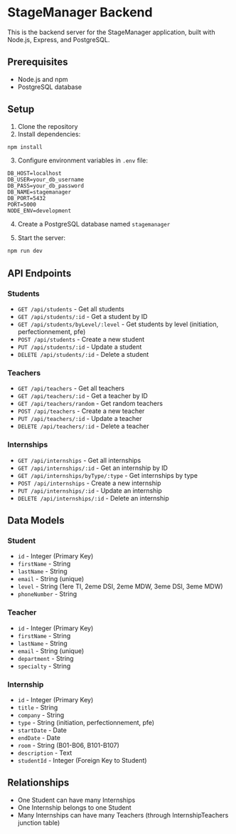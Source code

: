 
# StageManager Backend

This is the backend server for the StageManager application, built with Node.js, Express, and PostgreSQL.

## Prerequisites

- Node.js and npm
- PostgreSQL database

## Setup

1. Clone the repository
2. Install dependencies:
```bash
npm install
```
3. Configure environment variables in `.env` file:
```
DB_HOST=localhost
DB_USER=your_db_username
DB_PASS=your_db_password
DB_NAME=stagemanager
DB_PORT=5432
PORT=5000
NODE_ENV=development
```

4. Create a PostgreSQL database named `stagemanager`

5. Start the server:
```bash
npm run dev
```

## API Endpoints

### Students

- `GET /api/students` - Get all students
- `GET /api/students/:id` - Get a student by ID
- `GET /api/students/byLevel/:level` - Get students by level (initiation, perfectionnement, pfe)
- `POST /api/students` - Create a new student
- `PUT /api/students/:id` - Update a student
- `DELETE /api/students/:id` - Delete a student

### Teachers

- `GET /api/teachers` - Get all teachers
- `GET /api/teachers/:id` - Get a teacher by ID
- `GET /api/teachers/random` - Get random teachers
- `POST /api/teachers` - Create a new teacher
- `PUT /api/teachers/:id` - Update a teacher
- `DELETE /api/teachers/:id` - Delete a teacher

### Internships

- `GET /api/internships` - Get all internships
- `GET /api/internships/:id` - Get an internship by ID
- `GET /api/internships/byType/:type` - Get internships by type
- `POST /api/internships` - Create a new internship
- `PUT /api/internships/:id` - Update an internship
- `DELETE /api/internships/:id` - Delete an internship

## Data Models

### Student

- `id` - Integer (Primary Key)
- `firstName` - String
- `lastName` - String
- `email` - String (unique)
- `level` - String (1ere TI, 2eme DSI, 2eme MDW, 3eme DSI, 3eme MDW)
- `phoneNumber` - String

### Teacher

- `id` - Integer (Primary Key)
- `firstName` - String
- `lastName` - String
- `email` - String (unique)
- `department` - String
- `specialty` - String

### Internship

- `id` - Integer (Primary Key)
- `title` - String
- `company` - String
- `type` - String (initiation, perfectionnement, pfe)
- `startDate` - Date
- `endDate` - Date
- `room` - String (B01-B06, B101-B107)
- `description` - Text
- `studentId` - Integer (Foreign Key to Student)

## Relationships

- One Student can have many Internships
- One Internship belongs to one Student
- Many Internships can have many Teachers (through InternshipTeachers junction table)
